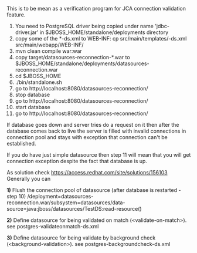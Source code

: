 This is to be mean as a verification program for JCA connection validation feature.


<ol>
<li>You need to PostgreSQL driver being copied under name 'jdbc-driver.jar' in $JBOSS_HOME/standalone/deployments directory</li>
<li>copy some of the *-ds.xml to WEB-INF: cp src/main/templates/<something>-ds.xml src/main/webapp/WEB-INF/</li>
<li>mvn clean compile war:war</li>
<li>copy target/datasources-reconnection-*.war to $JBOSS_HOME/standalone/deployments/datasources-reconnection.war</li>
<li>cd $JBOSS_HOME</li>
<li>./bin/standalone.sh</li>
<li>go to http://localhost:8080/datasources-reconnection/</li>
<li>stop database</li>
<li>go to http://localhost:8080/datasources-reconnection/</li>
<li>start database</li>
<li>go to http://localhost:8080/datasources-reconnection/</li>
</ol>

If database goes down and server tries do a request on it then after the database comes back to live the server 
is filled with invalid connections in connection pool and stays with exception that connection can't be established.

If you do have just simple datasource then step 11 will mean that you will get connection exception despite the fact that database is up.

As solution check https://access.redhat.com/site/solutions/156103
Generally you can

<b>1)</b> Flush the connection pool of datasource (after database is restarted - step 10)
/deployment=datasources-reconnection.war/subsystem=datasources/data-source=java\:jboss\/datasources\/TestDS:read-resource()

<b>2)</b> Define datasource for being validated on match (&lt;validate-on-match&gt;). see postgres-validateonmatch-ds.xml

<b>3)</b> Define datasource for being validate by background check (&lt;background-validation&gt;). see postgres-backgroundcheck-ds.xml


